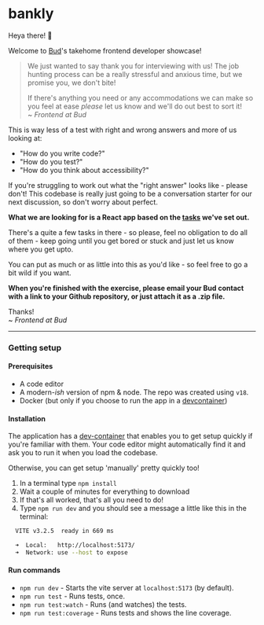 # bankly

Heya there! 👋

Welcome to [Bud](https://www.thisisbud.com)'s takehome frontend developer showcase!

> We just wanted to say thank you for interviewing with us! The job hunting process can be a really stressful and anxious time, but we promise you, we don't bite!
>
> If there's anything you need or any accommodations we can make so you feel at ease _please_ let us know and we'll do out best to sort it!  
> ~ _Frontend at Bud_

This is way less of a test with right and wrong answers and more of us looking at:

- "How do you write code?"
- "How do you test?"
- "How do you think about accessibility?"

If you're struggling to work out what the "right answer" looks like - please don't! This codebase is really just going to be a conversation starter for our next discussion, so don't worry about perfect.

**What we are looking for is a React app based on the [tasks](./tasks) we've set out.**

There's a quite a few tasks in there - so please, feel no obligation to do all of them - keep going until you get bored or stuck and just let us know where you get upto.

You can put as much or as little into this as you'd like - so feel free to go a bit wild if you want.

**When you're finished with the exercise, please email your Bud contact with a link to your Github repository, or just attach it as a .zip file.**

Thanks!  
~ _Frontend at Bud_

---

### Getting setup

#### Prerequisites

- A code editor
- A modern-_ish_ version of npm & node. The repo was created using `v18`.
- Docker (but only if you choose to run the app in a [devcontainer](https://code.visualstudio.com/docs/remote/containers))

#### Installation

The application has a [dev-container](./.devcontainer/devcontainer.json) that enables you to get setup quickly if you're familiar with them. Your code editor might automatically find it and ask you to run it when you load the codebase.

Otherwise, you can get setup 'manually' pretty quickly too!

1. In a terminal type `npm install`
2. Wait a couple of minutes for everything to download
3. If that's all worked, that's all you need to do!
4. Type `npm run dev` and you should see a message a little like this in the terminal:

```bash
  VITE v3.2.5  ready in 669 ms

  ➜  Local:   http://localhost:5173/
  ➜  Network: use --host to expose
```

#### Run commands

- `npm run dev` - Starts the vite server at `localhost:5173` (by default).
- `npm run test` - Runs tests, once.
- `npm run test:watch` - Runs (and watches) the tests.
- `npm run test:coverage` - Runs tests and shows the line coverage.

